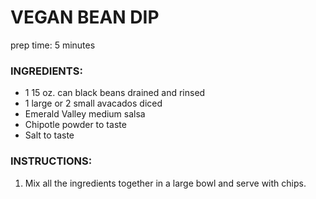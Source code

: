 # VEGAN BEAN DIP

prep time: 5 minutes

### INGREDIENTS:
 * 1 15 oz. can black beans drained and rinsed
 * 1 large or 2 small avacados diced
 * Emerald Valley medium salsa
 * Chipotle powder to taste
 * Salt to taste
 
### INSTRUCTIONS:
1. Mix all the ingredients together in a large bowl and serve with chips.

